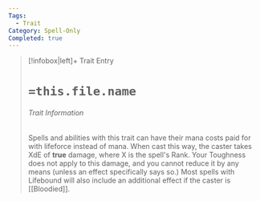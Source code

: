 ```yaml
---
Tags:
  - Trait
Category: Spell-Only
Completed: true
---
```

> [!infobox|left]+ Trait Entry
> # `=this.file.name`
> ###### Trait Information
> Spells and abilities with this trait can have their mana costs paid for with lifeforce instead of mana. When cast this way, the caster takes XdE of **true** damage, where X is the spell's Rank. Your Toughness does not apply to this damage, and you cannot reduce it by any means (unless an effect specifically says so.) Most spells with Lifebound will also include an additional effect if the caster is [[Bloodied]].